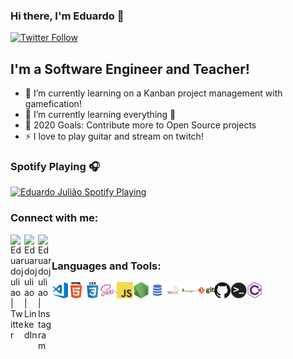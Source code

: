 ### Hi there, I'm Eduardo 👋

[![Twitter Follow](https://img.shields.io/twitter/follow/MonsieurXuxu?color=1DA1F2&logo=twitter&style=for-the-badge)](https://twitter.com/intent/follow?original_referer=https%3A%2F%2Fgithub.com%2FcodeSTACKr&screen_name=eduardo_juliao)

## I'm a Software Engineer and Teacher!

- 🔭 I’m currently learning on a Kanban project management with gamefication!
- 🌱 I’m currently learning everything 🤣
- 🥅 2020 Goals: Contribute more to Open Source projects
- ⚡ I love to play guitar and stream on twitch!

### Spotify Playing 🎧
[<img src="https://now-playing-codestackr.vercel.app/api/spotify-playing" alt="Eduardo Julião Spotify Playing" width="350" />](https://open.spotify.com/user/12153993081)

### Connect with me:

[<img align="left" alt="Eduardojuliao | Twitter" width="22px" src="https://cdn.jsdelivr.net/npm/simple-icons@v3/icons/twitter.svg" />][twitter]
[<img align="left" alt="Eduardojuliao | LinkedIn" width="22px" src="https://cdn.jsdelivr.net/npm/simple-icons@v3/icons/linkedin.svg" />][linkedin]
[<img align="left" alt="Eduardojuliao | Instagram" width="22px" src="https://cdn.jsdelivr.net/npm/simple-icons@v3/icons/instagram.svg" />][instagram]

<br />

### Languages and Tools:

<img align="left" alt="Visual Studio Code" width="26px" src="https://raw.githubusercontent.com/github/explore/80688e429a7d4ef2fca1e82350fe8e3517d3494d/topics/visual-studio-code/visual-studio-code.png" />
<img align="left" alt="HTML5" width="26px" src="https://raw.githubusercontent.com/github/explore/80688e429a7d4ef2fca1e82350fe8e3517d3494d/topics/html/html.png" />
<img align="left" alt="CSS3" width="26px" src="https://raw.githubusercontent.com/github/explore/80688e429a7d4ef2fca1e82350fe8e3517d3494d/topics/css/css.png" />
<img align="left" alt="Sass" width="26px" src="https://raw.githubusercontent.com/github/explore/80688e429a7d4ef2fca1e82350fe8e3517d3494d/topics/sass/sass.png" />
<img align="left" alt="JavaScript" width="26px" src="https://raw.githubusercontent.com/github/explore/80688e429a7d4ef2fca1e82350fe8e3517d3494d/topics/javascript/javascript.png" />
<img align="left" alt="Node.js" width="26px" src="https://raw.githubusercontent.com/github/explore/80688e429a7d4ef2fca1e82350fe8e3517d3494d/topics/nodejs/nodejs.png" />
<img align="left" alt="SQL" width="26px" src="https://raw.githubusercontent.com/github/explore/80688e429a7d4ef2fca1e82350fe8e3517d3494d/topics/sql/sql.png" />
<img align="left" alt="MySQL" width="26px" src="https://raw.githubusercontent.com/github/explore/80688e429a7d4ef2fca1e82350fe8e3517d3494d/topics/mysql/mysql.png" />
<img align="left" alt="MongoDB" width="26px" src="https://raw.githubusercontent.com/github/explore/80688e429a7d4ef2fca1e82350fe8e3517d3494d/topics/mongodb/mongodb.png" />
<img align="left" alt="Git" width="26px" src="https://raw.githubusercontent.com/github/explore/80688e429a7d4ef2fca1e82350fe8e3517d3494d/topics/git/git.png" />
<img align="left" alt="GitHub" width="26px" src="https://raw.githubusercontent.com/github/explore/78df643247d429f6cc873026c0622819ad797942/topics/github/github.png" />
<img align="left" alt="Terminal" width="26px" src="https://raw.githubusercontent.com/github/explore/80688e429a7d4ef2fca1e82350fe8e3517d3494d/topics/terminal/terminal.png" />
<img align="left" alt="CSharp" width="26px" src="https://raw.githubusercontent.com/devicons/devicon/master/icons/csharp/csharp-line.svg" />


<br />
<br />


[twitter]: https://twitter.com/Eduardo_Juliao
[instagram]: https://www.instagram.com/eduardo_juliao/
[linkedin]: https://www.linkedin.com/in/eduardo-julião-junior-4493423a/
